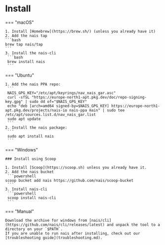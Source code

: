 # Install

=== "macOS"

    1. Install [Homebrew](https://brew.sh/) (unless you already have it)
    2. Add the nais tap
    ```bash
    brew tap nais/tap
    ```
    3. Install the nais-cli
     ```bash
     brew install nais
     ```

=== "Ubuntu"

    1. Add the nais PPA repo:
     ```
     NAIS_GPG_KEY="/etc/apt/keyrings/nav_nais_gar.asc"
     curl -sfSL "https://europe-north1-apt.pkg.dev/doc/repo-signing-key.gpg" | sudo dd of="$NAIS_GPG_KEY"
     echo "deb [arch=amd64 signed-by=$NAIS_GPG_KEY] https://europe-north1-apt.pkg.dev/projects/nais-io nais-ppa main" | sudo tee /etc/apt/sources.list.d/nav_nais_gar.list
     sudo apt update
     ```
    2. Install the nais package:
     ```
     sudo apt install nais
     ```

=== "Windows"

    ### Install using Scoop

    1. Install [Scoop](https://scoop.sh) unless you already have it.
    2. Add the nais bucket
     ```powershell
    scoop bucket add nais https://github.com/nais/scoop-bucket
     ```
    3. Install nais-cli
     ```powershell
     scoop install nais-cli
     ```

=== "Manual"

    Download the archive for windows from [nais/cli](https://github.com/nais/cli/releases/latest) and unpack the tool to a directory on your `$PATH`.
    If you are unable to run nais after installing, check out our [troubleshooting guide](troubleshooting.md).

